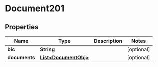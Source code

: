 
# Document201

## Properties
Name | Type | Description | Notes
------------ | ------------- | ------------- | -------------
**bic** | **String** |  |  [optional]
**documents** | [**List&lt;DocumentObj&gt;**](DocumentObj.md) |  |  [optional]



